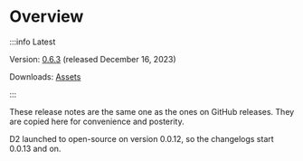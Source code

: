 # Overview

:::info Latest

Version: [0.6.3](/releases/0.6.3) (released December 16, 2023)

Downloads: [Assets](https://github.com/terrastruct/d2/releases/tag/v0.6.3)

:::

These release notes are the same one as the ones on GitHub releases. They are copied here
for convenience and posterity.

D2 launched to open-source on version 0.0.12, so the changelogs start 0.0.13 and on.
